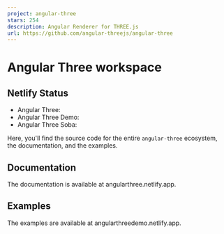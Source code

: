 ```yaml
---
project: angular-three
stars: 254
description: Angular Renderer for THREE.js
url: https://github.com/angular-threejs/angular-three
---
```


Angular Three workspace
=======================

Netlify Status
--------------

-   Angular Three:
-   Angular Three Demo:
-   Angular Three Soba:

Here, you'll find the source code for the entire `angular-three` ecosystem, the documentation, and the examples.

Documentation
-------------

The documentation is available at angularthree.netlify.app.

Examples
--------

The examples are available at angularthreedemo.netlify.app.
